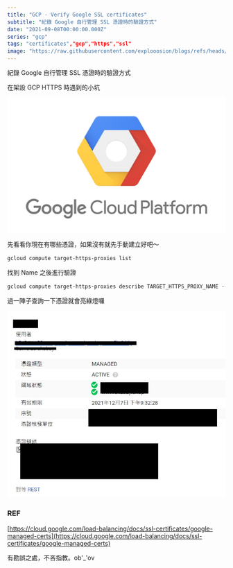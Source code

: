 ```yaml
---
title: "GCP - Verify Google SSL certificates"
subtitle: "紀錄 Google 自行管理 SSL 憑證時的驗證方式"
date: "2021-09-08T00:00:00.000Z"
series: "gcp"
tags: "certificates","gcp","https","ssl"
image: "https://raw.githubusercontent.com/explooosion/blogs/refs/heads/main/docs/images/2021-09-08_GCP%20-%20Verify%20Google%20SSL%20certificates/banner/1631111893.png"
--- 
```


紀錄 Google 自行管理 SSL 憑證時的驗證方式

在架設 GCP HTTPS 時遇到的小坑

[![1631111893.png](https://raw.githubusercontent.com/explooosion/blogs/refs/heads/main/docs/images/2021-09-08_GCP%20-%20Verify%20Google%20SSL%20certificates/1631111893.png)](https://cloud.google.com/load-balancing/docs/ssl-certificates/google-managed-certs?authuser=1#console)

先看看你現在有哪些憑證，如果沒有就先手動建立好吧～

```powershell
gcloud compute target-https-proxies list
```

找到 Name 之後進行驗證

```powershell
gcloud compute target-https-proxies describe TARGET_HTTPS_PROXY_NAME --global --format="get(sslCertificates)"
```

過一陣子查詢一下憑證就會亮綠燈囉

[![1631112266.png](https://raw.githubusercontent.com/explooosion/blogs/refs/heads/main/docs/images/2021-09-08_GCP%20-%20Verify%20Google%20SSL%20certificates/1631112266.png)](https://dotblogsfile.blob.core.windows.net/user/robby/8a70c8f8-cce8-4e9d-bf58-99f3c61863aa/1631112266.png)

### REF

[https://cloud.google.com/load-balancing/docs/ssl-certificates/google-managed-certs](https://cloud.google.com/load-balancing/docs/ssl-certificates/google-managed-certs)

有勘誤之處，不吝指教。ob'\_'ov